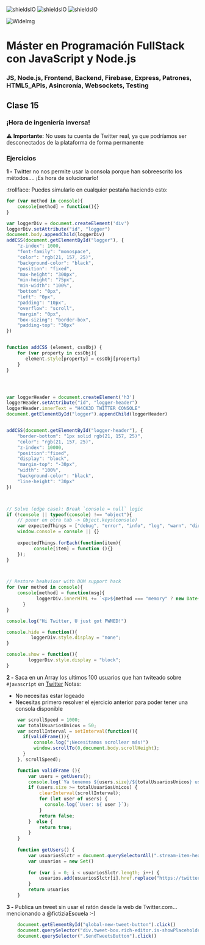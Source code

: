 ![shieldsIO](https://img.shields.io/github/issues/Fictizia/Master-en-programacion-fullstack-con-JavaScript-y-Node.js_ed2.svg)
![shieldsIO](https://img.shields.io/github/forks/Fictizia/Master-en-programacion-fullstack-con-JavaScript-y-Node.js_ed2.svg)
![shieldsIO](https://img.shields.io/github/stars/Fictizia/Master-en-programacion-fullstack-con-JavaScript-y-Node.js_ed2.svg)

![WideImg](http://fictizia.com/img/github/Fictizia-plan-estudios-github.jpg)

# Máster en Programación FullStack con JavaScript y Node.js
### JS, Node.js, Frontend, Backend, Firebase, Express, Patrones, HTML5_APIs, Asincronía, Websockets, Testing

## Clase 15

### ¡Hora de ingeniería inversa!

:warning: **Importante:** No uses tu cuenta de Twitter real, ya que podríamos ser desconectados de la plataforma de forma permanente 

### Ejercicios

**1 -** Twitter no nos permite usar la consola porque han sobreescrito los métodos.... ¡Es hora de solucionarlo!

:trollface: Puedes simularlo en cualquier pestaña haciendo esto:
```javascript
for (var method in console){
	console[method] = function(){}
}
```

```javascript
var loggerDiv = document.createElement('div')
loggerDiv.setAttribute("id", "logger")
document.body.appendChild(loggerDiv)
addCSS(document.getElementById("logger"), {
    "z-index": 1000,
    "font-family": "monospace",
    "color": "rgb(21, 157, 25)",
    "background-color": "black",
    "position": "fixed",
    "max-height": "300px",
    "min-height": "75px",
    "min-width": "100%",
    "bottom": "0px",
    "left": "0px",
    "padding": "10px",
    "overflow": "scroll",
    "margin": "0px",
    "box-sizing": "border-box",
    "padding-top": "30px"
})


function addCSS (element, cssObj) {
    for (var property in cssObj){
       element.style[property] = cssObj[property]
    }
}




var loggerHeader = document.createElement('h3')
loggerHeader.setAttribute("id", "logger-header")
loggerHeader.innerText = "H4CK3D TWITTER CONSOLE"
document.getElementById("logger").appendChild(loggerHeader)


addCSS(document.getElementById("logger-header"), {
    "border-bottom": "1px solid rgb(21, 157, 25)",
    "color": "rgb(21, 157, 25)",
    "z-index": 10000,
    "position":"fixed",
    "display": "block",
    "margin-top": "-30px",
    "width": "100%",
    "background-color": "black",
    "line-height": "30px"
})



// Solve (edge case): Break `console = null` logic
if (!console || typeof(console) !== "object"){
    // poner en otra tab -> Object.keys(console)
    var expectedThings = ["debug", "error", "info", "log", "warn", "dir", "dirxml", "table", "trace", "group", "groupCollapsed", "groupEnd", "clear", "count", "assert", "markTimeline", "profile", "profileEnd", "timeline", "timelineEnd", "time", "timeEnd", "timeStamp", "context", "memory"]
    window.console = console || {}
    
    expectedThings.forEach(function(item){
          console[item] = function (){}
    });
}



// Restore beahviour with DOM support hack
for (var method in console){
	console[method] = function(msg){
           loggerDiv.innerHTML += `<p>${method === "memory" ? new Date().getTime() : method }: ${msg}</p>`; 
      }
}

console.log("Hi Twitter, U just got PWNED!")

console.hide = function(){
         loggerDiv.style.display = "none";
}

console.show = function(){
        loggerDiv.style.display = "block";
}
```


**2 -** Saca en un Array los ultimos 100 usuarios que han twiteado sobre `#javascript` en [Twitter](https://twitter.com/hashtag/javascript?src=hash&lang=es)
Notas:
- No necesitas estar logeado
- Necesitas primero resolver el ejercicio anterior para poder tener una consola disponible

```javascript
    var scrollSpeed = 1000;
    var totalUsuariosUnicos = 50;
    var scrollInterval = setInterval(function(){
      if(validFrame()){
          console.log("¡Necesitamos scrollear más!")
          window.scrollTo(0,document.body.scrollHeight);
      }
    }, scrollSpeed);

    function validFrame (){
        var users = getUsers();
        console.log(`Ya tenemos ${users.size}/${totalUsuariosUnicos} usuarios únicos`);
        if (users.size >= totalUsuariosUnicos) {
            clearInterval(scrollInterval);
            for (let user of users) {
              console.log(`User: ${ user }`);
            }
            return false;
        }  else {
            return true;
        }
    }
    
    function getUsers() {
        var usuariosSlctr = document.querySelectorAll(".stream-item-header > a")
        var usuarios = new Set()
    
        for (var i = 0; i < usuariosSlctr.length; i++) {
        	usuarios.add(usuariosSlctr[i].href.replace("https://twitter.com/", "@"))
        }
        return usuarios
    }
```

**3 -** Publica un tweet sin usar el ratón desde la web de Twitter.com... mencionando a @fictiziaEscuela :-)

```javascript
    document.getElementById("global-new-tweet-button").click()
    document.querySelector("div.tweet-box.rich-editor.is-showPlaceholder > div").innerText = "@fictiziaEscuela Esto es una prueba... ignorar... Gracias! 🔥🔥🔥"
    document.querySelector(".SendTweetsButton").click()
```